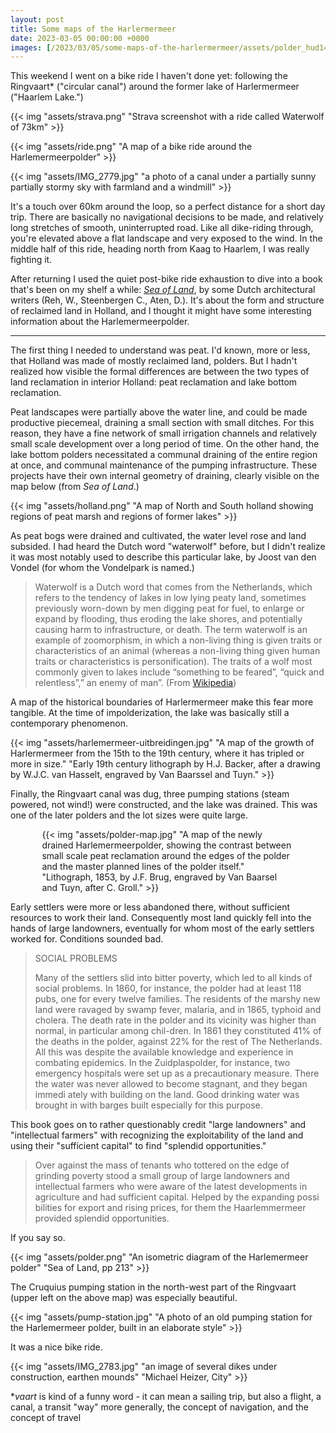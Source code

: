 ```yaml
---
layout: post
title: Some maps of the Harlermermeer
date: 2023-03-05 00:00:00 +0000
images: [/2023/03/05/some-maps-of-the-harlermermeer/assets/polder_hud143c551db831b372539efe178aa9aa7_6250255_1800x1800_fit_box_3.png]
---
```


This weekend I went on a bike ride I haven't done yet: following the Ringvaart* ("circular canal") around the former lake of Harlermermeer ("Haarlem Lake.")

<div class="multi">

<div style="flex: 2">
<div>

{{< img "assets/strava.png" "Strava screenshot with a ride called Waterwolf of 73km" >}}

</div>


<div>

{{< img "assets/ride.png" "A map of a bike ride around the Harlemermeerpolder" >}}

</div>

</div>
<div style="flex: 2">

{{< img "assets/IMG_2779.jpg" "a photo of a canal under a partially sunny partially stormy sky with farmland and a windmill" >}}

</div>

</div>

It's a touch over 60km around the loop, so a perfect distance for a short day trip. There are basically no navigational decisions to be made, and relatively long stretches of smooth, uninterrupted road. Like all dike-riding through, you're elevated above a flat landscape and very exposed to the wind. In the middle half of this ride, heading north from Kaag to Haarlem, I was really fighting it.

After returning I used the quiet post-bike ride exhaustion to dive into a book that's been on my shelf a while: [_Sea of Land_](https://www.architectura.nl/sea-of-land-the-polder-as-an-atlas-of-dutch-landscape-architecture.html), by some Dutch architectural writers (Reh, W., Steenbergen C., Aten, D.). It's about the form and structure of reclaimed land in Holland, and I thought it might have some interesting information about the Harlemermeerpolder.

--------

The first thing I needed to understand was peat. I'd known, more or less, that Holland was made of mostly reclaimed land, polders. But I hadn't realized how visible the formal differences are between the two types of land reclamation in interior Holland: peat reclamation and lake bottom reclamation.

Peat landscapes were partially above the water line, and could be made productive piecemeal, draining a small section with small ditches. For this reason, they have a fine network of small irrigation channels and relatively small scale development over a long period of time. On the other hand, the lake bottom polders necessitated a communal draining of the entire region at once, and communal maintenance of the pumping infrastructure. These projects have their own internal geometry of draining, clearly visible on the map below (from _Sea of Land_.)

{{< img "assets/holland.png" "A map of North and South holland showing regions of peat marsh and regions of former lakes" >}}

As peat bogs were drained and cultivated, the water level rose and land subsided. I had heard the Dutch word "waterwolf" before, but I didn't realize it was most notably used to describe this particular lake, by Joost van den Vondel (for whom the Vondelpark is named.)

> Waterwolf is a Dutch word that comes from the Netherlands, which refers to the tendency of lakes in low lying peaty land, sometimes previously worn-down by men digging peat for fuel, to enlarge or expand by flooding, thus eroding the lake shores, and potentially causing harm to infrastructure, or death. The term waterwolf is an example of zoomorphism, in which a non-living thing is given traits or characteristics of an animal (whereas a non-living thing given human traits or characteristics is personification). The traits of a wolf most commonly given to lakes include “something to be feared”, “quick and relentless”,” an enemy of man”. (From [Wikipedia](https://en.wikipedia.org/wiki/Waterwolf))

A map of the historical boundaries of Harlermermeer make this fear more tangible. At the time of impolderization, the lake was basically still a contemporary phenomenon.

{{< img "assets/harlemermeer-uitbreidingen.jpg" "A map of the growth of Harlermermeer from the 15th to the 19th century, where it has tripled or more in size." "Early 19th century lithograph by H.J. Backer, after a drawing by W.J.C. van Hasselt, engraved by Van Baarssel and Tuyn." >}}

Finally, the Ringvaart canal was dug, three pumping stations (steam powered, not wind!) were constructed, and the lake was drained. This was one of the later polders and the lot sizes were quite large.

<div style="width: 80%; margin-left: auto; margin-right: auto;">
{{< img "assets/polder-map.jpg" "A map of the newly drained Harlemermeerpolder, showing the contrast between small scale peat reclamation around the edges of the polder and the master planned lines of the polder itself."  "Lithograph, 1853, by J.F. Brug, engraved by Van Baarsel and Tuyn, after C. Groll."  >}}

</div>

Early settlers were more or less abandoned there, without sufficient resources to work their land. Consequently most land quickly fell into the hands of large landowners, eventually for whom most of the early settlers worked for. Conditions sounded bad.

> SOCIAL PROBLEMS
> 
> Many of the settlers slid into bitter poverty, which led to all kinds of social problems. In 1860, for instance, the polder had at least 118 pubs, one for every twelve families. The residents of the marshy new land were ravaged by swamp fever, malaria, and in 1865, typhoid and cholera. The death rate in the polder and its vicinity was higher than normal, in particular among chil-dren. In 1861 they constituted 41% of the deaths in the polder, against 22% for the rest of The Netherlands. All this was despite the available knowledge and experience in combating epidemics. In the Zuidplaspolder, for instance, two emergency hospitals were set up as a precautionary measure. There the water was never allowed to become stagnant, and they began immedi ately with building on the land. Good drinking water was brought in with barges built especially for this
purpose.

This book goes on to rather questionably credit "large landowners" and "intellectual farmers" with recognizing the exploitability of the land and using their "sufficient capital" to find "splendid opportunities."

> Over against the mass of tenants who tottered on the edge of grinding poverty stood a small group of large landowners and intellectual farmers who were aware of the latest developments in agriculture and had sufficient capital. Helped by the expanding possi bilities for export and rising prices, for them the Haarlemmermeer provided splendid opportunities.

If you say so.

{{< img "assets/polder.png" "An isometric diagram of the Harlemermeer polder" "Sea of Land, pp 213" >}}

The Cruquius pumping station in the north-west part of the Ringvaart (upper left on the above map) was especially beautiful.

{{< img "assets/pump-station.jpg" "A photo of an old pumping station for the Harlemermeer polder, built in an elaborate style" >}}

It was a nice bike ride.

{{< img "assets/IMG_2783.jpg" "an image of several dikes under construction, earthen mounds" "Michael Heizer, City" >}}

*_vaart_ is kind of a funny word - it can mean a sailing trip, but also a flight, a canal, a transit "way" more generally, the concept of navigation, and the concept of travel